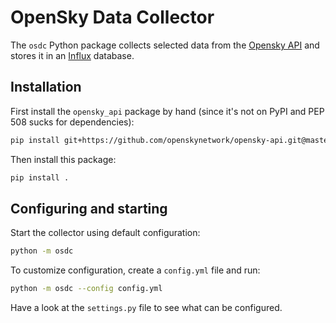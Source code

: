 # OpenSky Data Collector

The `osdc` Python package collects selected data from the 
[Opensky API](https://opensky-network.org/apidoc/)
and stores it in an [Influx](https://www.influxdata.com/) database.

## Installation

First install the `opensky_api` package by hand
(since it's not on PyPI and PEP 508 sucks for dependencies):

```sh
pip install git+https://github.com/openskynetwork/opensky-api.git@master#egg=opensky_api&subdirectory=python
```

Then install this package:

```sh
pip install .
```

## Configuring and starting

Start the collector using default configuration:

```sh
python -m osdc
```

To customize configuration, create a `config.yml` file and run:

```sh
python -m osdc --config config.yml
```

Have a look at the `settings.py` file to see what can be configured.